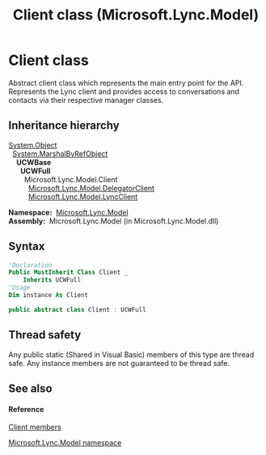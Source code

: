 ﻿---
title: Client class (Microsoft.Lync.Model)
TOCTitle: Client class
ms:assetid: T:Microsoft.Lync.Model.Client_DI_3_UC_OCS14MrefLyncWPF
ms:mtpsurl: https://msdn.microsoft.com/en-us/library/microsoft.lync.model.client_di_3_uc_ocs14mreflyncwpf(v=office.15)
ms:contentKeyID: 48588595
ms.date: 07/28/2014
mtps_version: v=office.15
f1_keywords:
- Microsoft.Lync.Model.Client
dev_langs:
- CSharp
- JScript
- VB
- other
---

# Client class

Abstract client class which represents the main entry point for the API. Represents the Lync client and provides access to conversations and contacts via their respective manager classes.

## Inheritance hierarchy

[System.Object](http://msdn2.microsoft.com/en-us/library/e5kfa45b)  
  [System.MarshalByRefObject](http://msdn2.microsoft.com/en-us/library/w4302s1f)  
    **UCWBase**  
      **UCWFull**  
        Microsoft.Lync.Model.Client  
          [Microsoft.Lync.Model.DelegatorClient](delegatorclient-class-microsoft-lync-model_2.md)  
          [Microsoft.Lync.Model.LyncClient](lyncclient-class-microsoft-lync-model_2.md)  

**Namespace:**  [Microsoft.Lync.Model](microsoft-lync-model-namespace_2.md)  
**Assembly:**  Microsoft.Lync.Model (in Microsoft.Lync.Model.dll)

## Syntax

``` vb
'Declaration
Public MustInherit Class Client _
    Inherits UCWFull
'Usage
Dim instance As Client
```

``` csharp
public abstract class Client : UCWFull
```

## Thread safety

Any public static (Shared in Visual Basic) members of this type are thread safe. Any instance members are not guaranteed to be thread safe.

## See also

#### Reference

[Client members](client-members-microsoft-lync-model_2.md)

[Microsoft.Lync.Model namespace](microsoft-lync-model-namespace_2.md)

